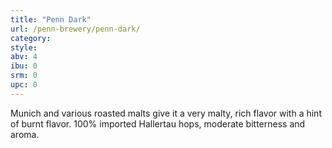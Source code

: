 ```yaml
---
title: "Penn Dark"
url: /penn-brewery/penn-dark/
category: 
style: 
abv: 4
ibu: 0
srm: 0
upc: 0
---
```

Munich and various roasted malts give it a very malty, rich flavor with a hint of burnt flavor. 100% imported Hallertau hops, moderate bitterness and aroma.
